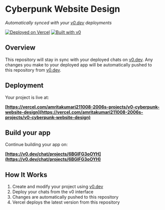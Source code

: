 # Cyberpunk Website Design

*Automatically synced with your [v0.dev](https://v0.dev) deployments*

[![Deployed on Vercel](https://img.shields.io/badge/Deployed%20on-Vercel-black?style=for-the-badge&logo=vercel)](https://vercel.com/amritakumari211008-2006s-projects/v0-cyberpunk-website-design)
[![Built with v0](https://img.shields.io/badge/Built%20with-v0.dev-black?style=for-the-badge)](https://v0.dev/chat/projects/6BGlFG3oOYH)

## Overview

This repository will stay in sync with your deployed chats on [v0.dev](https://v0.dev).
Any changes you make to your deployed app will be automatically pushed to this repository from [v0.dev](https://v0.dev).

## Deployment

Your project is live at:

**[https://vercel.com/amritakumari211008-2006s-projects/v0-cyberpunk-website-design](https://vercel.com/amritakumari211008-2006s-projects/v0-cyberpunk-website-design)**

## Build your app

Continue building your app on:

**[https://v0.dev/chat/projects/6BGlFG3oOYH](https://v0.dev/chat/projects/6BGlFG3oOYH)**

## How It Works

1. Create and modify your project using [v0.dev](https://v0.dev)
2. Deploy your chats from the v0 interface
3. Changes are automatically pushed to this repository
4. Vercel deploys the latest version from this repository